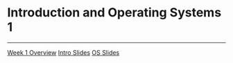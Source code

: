# Introduction and Operating Systems 1 
---
[Week 1 Overview](https://seattleu.instructure.com/courses/1602598/pages/week-1-synopsis)
[Intro Slides](https://redhawks-my.sharepoint.com/:p:/g/personal/bowermanjess_seattleu_edu/EZDecVTsE7REiI21sDDrUU8BzRBAkoMz7B3BuufKZpW9gg?e=FpLWpY)
[OS Slides](https://redhawks-my.sharepoint.com/:p:/g/personal/bowermanjess_seattleu_edu/EeBPFKZxxClMk19-A-mvZUgB6QVL4YEX6sU_i4a-q80sUg?e=DrJhty)



